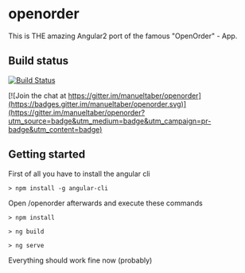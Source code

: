 # openorder

This is THE amazing Angular2 port of the famous "OpenOrder" - App.

## Build status
[![Build Status](https://travis-ci.org/manueltaber/openorder.svg?branch=master)](https://travis-ci.org/manueltaber/openorder)

[![Join the chat at https://gitter.im/manueltaber/openorder](https://badges.gitter.im/manueltaber/openorder.svg)](https://gitter.im/manueltaber/openorder?utm_source=badge&utm_medium=badge&utm_campaign=pr-badge&utm_content=badge)

## Getting started

First of all you have to install the angular cli
````
> npm install -g angular-cli
````
Open /openorder afterwards and execute these commands

````
> npm install
````
````
> ng build
````
````
> ng serve
````

Everything should work fine now (probably)
